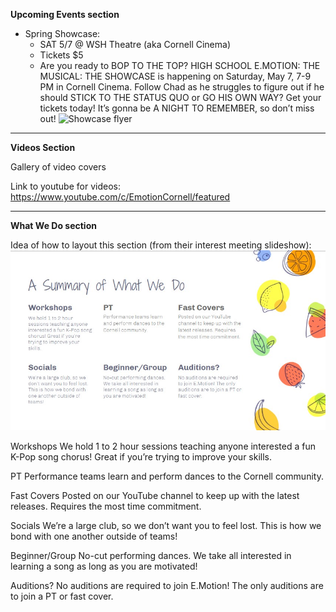 **Upcoming Events section**
- Spring Showcase:
  -  SAT 5/7 @ WSH Theatre (aka Cornell Cinema)
  - Tickets $5
  - Are you ready to BOP TO THE TOP? HIGH SCHOOL E.MOTION: THE MUSICAL: THE SHOWCASE is happening on Saturday, May 7, 7-9 PM in Cornell Cinema. Follow Chad as he struggles to figure out if he should STICK TO THE STATUS QUO or GO HIS OWN WAY? Get your tickets today! It’s gonna be A NIGHT TO REMEMBER, so don’t miss out!
  ![Showcase flyer](/images/showcase-flyer.png)

--------------------------------------
**Videos Section**

Gallery of video covers

Link to youtube for videos: https://www.youtube.com/c/EmotionCornell/featured

---------------------------------------
**What We Do section**

Idea of how to layout this section (from their interest meeting slideshow):
![example](design-ideas/wwd-example-structure.jpg)

Workshops
We hold 1 to 2 hour sessions teaching anyone interested a fun K-Pop song chorus! Great if you’re trying to improve your skills.

PT
Performance teams learn and perform dances to the Cornell community.

Fast Covers
Posted on our YouTube channel to keep up with the latest releases. Requires the most time commitment.

Socials
We’re a large club, so we don’t want you to feel lost. This is how we bond with one another outside of teams!

Beginner/Group
No-cut performing dances. We take all interested in learning a song as long as you are motivated!

Auditions?
No auditions are required to join E.Motion! The only auditions are to join a PT or fast cover.
